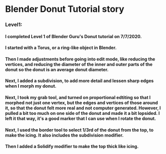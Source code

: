 # Blender Donut Tutorial story
### Level1:
#### I completed Level 1 of Blender Guru's Donut tutorial on 7/7/2020.
#### I started with a Torus, or a ring-like object in Blender.
#### Then I made adjustments before going into edit mode, like reducing the vertices, and reducing the diameter of the inner and outer parts of the donut so the donut is an average donut diameter.
#### Next, I added a subdivision, to add more detail and lessen sharp edges when I morph my donut.
#### Next, I took my grab tool, and turned on proportional edtiting so that I morphed not just one vertex, but the edges and vertices of those around it, so that the donut felt more real and not computer generated. However, I pulled a bit too much on one side of the donut and made it a bit lopsided. I left it that way, it's a good marker that I can use when I rotate the donut.
#### Next, I used the border tool to select 1/3rd of the donut from the top, to make the icing. It also includes the subdivision modifier.
#### Then I added a Solidify modifier to make the top thick like icing. 
